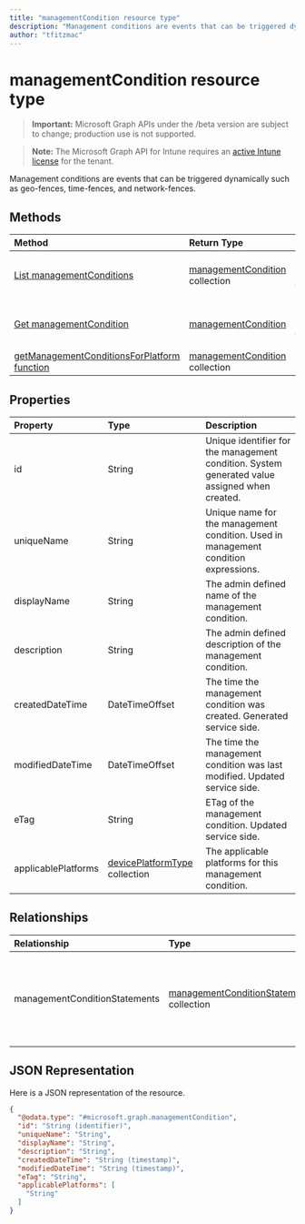 ```yaml
---
title: "managementCondition resource type"
description: "Management conditions are events that can be triggered dynamically such as geo-fences, time-fences, and network-fences."
author: "tfitzmac"
---
```


# managementCondition resource type

> **Important:** Microsoft Graph APIs under the /beta version are subject to change; production use is not supported.

> **Note:** The Microsoft Graph API for Intune requires an [active Intune license](https://go.microsoft.com/fwlink/?linkid=839381) for the tenant.

Management conditions are events that can be triggered dynamically such as geo-fences, time-fences, and network-fences.

## Methods
|Method|Return Type|Description|
|:---|:---|:---|
|[List managementConditions](../api/intune-fencing-managementcondition-list.md)|[managementCondition](../resources/intune-fencing-managementcondition.md) collection|List properties and relationships of the [managementCondition](../resources/intune-fencing-managementcondition.md) objects.|
|[Get managementCondition](../api/intune-fencing-managementcondition-get.md)|[managementCondition](../resources/intune-fencing-managementcondition.md)|Read properties and relationships of the [managementCondition](../resources/intune-fencing-managementcondition.md) object.|
|[getManagementConditionsForPlatform function](../api/intune-fencing-managementcondition-getmanagementconditionsforplatform.md)|[managementCondition](../resources/intune-fencing-managementcondition.md) collection|Not yet documented|

## Properties
|Property|Type|Description|
|:---|:---|:---|
|id|String|Unique identifier for the management condition. System generated value assigned when created.|
|uniqueName|String|Unique name for the management condition. Used in management condition expressions.|
|displayName|String|The admin defined name of the management condition.|
|description|String|The admin defined description of the management condition.|
|createdDateTime|DateTimeOffset|The time the management condition was created. Generated service side.|
|modifiedDateTime|DateTimeOffset|The time the management condition was last modified. Updated service side.|
|eTag|String|ETag of the management condition. Updated service side.|
|applicablePlatforms|[devicePlatformType](../resources/intune-shared-deviceplatformtype.md) collection|The applicable platforms for this management condition.|

## Relationships
|Relationship|Type|Description|
|:---|:---|:---|
|managementConditionStatements|[managementConditionStatement](../resources/intune-fencing-managementconditionstatement.md) collection|The management condition statements associated to the management condition.|

## JSON Representation
Here is a JSON representation of the resource.
<!-- {
  "blockType": "resource",
  "keyProperty": "id",
  "@odata.type": "microsoft.graph.managementCondition"
}
-->
``` json
{
  "@odata.type": "#microsoft.graph.managementCondition",
  "id": "String (identifier)",
  "uniqueName": "String",
  "displayName": "String",
  "description": "String",
  "createdDateTime": "String (timestamp)",
  "modifiedDateTime": "String (timestamp)",
  "eTag": "String",
  "applicablePlatforms": [
    "String"
  ]
}
```



